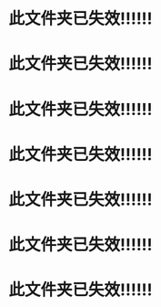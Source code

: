 # 此文件夹已失效!!!!!!
# 此文件夹已失效!!!!!!
# 此文件夹已失效!!!!!!
# 此文件夹已失效!!!!!!
# 此文件夹已失效!!!!!!
# 此文件夹已失效!!!!!!
# 此文件夹已失效!!!!!!
